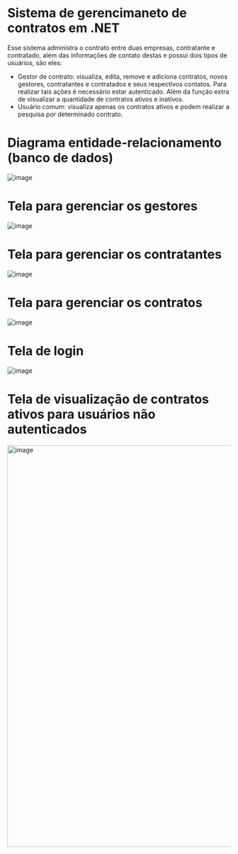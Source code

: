 # Sistema de gerencimaneto de contratos em .NET

Esse sistema administra o contrato entre duas empresas, contratante e contratado, além das informações de contato destas e possui dois tipos de usuários, são eles:

* Gestor de contrato: visualiza, edita, remove e adiciona contratos, novos gestores, contratantes e contratados e seus respectivos contatos. Para realizar tais ações é necessário estar autenticado. Além da função extra de visualizar a quantidade de contratos ativos e inativos.
* Usuário comum: visualiza apenas os contratos ativos e podem realizar a pesquisa por determinado contrato.

# Diagrama entidade-relacionamento (banco de dados)

![image](https://user-images.githubusercontent.com/48680041/146656097-7de27fba-e2a0-42a7-acde-f1c1cc1e6cc5.png)

# Tela para gerenciar os gestores

![image](https://user-images.githubusercontent.com/48680041/146656557-a5e57e19-2115-4cbb-adf8-16bea9f9b1c7.png)

# Tela para gerenciar os contratantes

![image](https://user-images.githubusercontent.com/48680041/146656645-9f60e040-e59c-4433-a3ef-843c84bab2ba.png)

# Tela para gerenciar os contratos

![image](https://user-images.githubusercontent.com/48680041/146656613-c57f4b17-718b-429a-b7f2-f9fb3896c589.png)

# Tela de login

![image](https://user-images.githubusercontent.com/48680041/146656673-4a3198fe-8f21-4556-a373-a127600d683b.png)

# Tela de visualização de contratos ativos para usuários não autenticados

<img width="907" alt="image" src="https://user-images.githubusercontent.com/48680041/146656786-0b92499b-ab5d-49df-9720-bdd119ada9f5.png">


